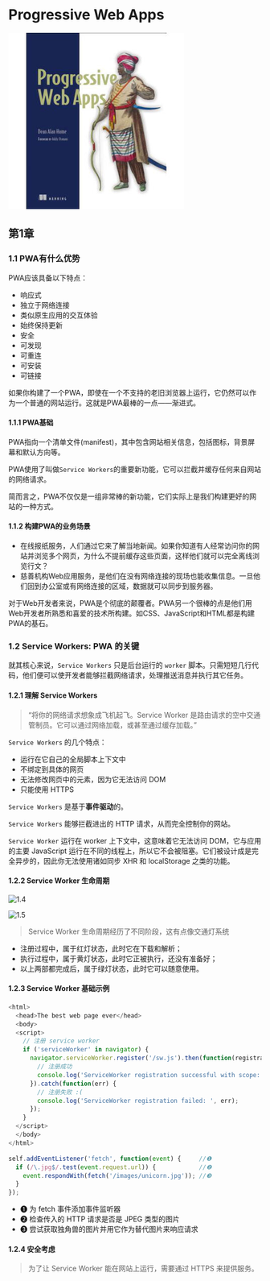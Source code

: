 # Progressive Web Apps

![9781617294587](../../static/img/9781617294587.jpg)

## 第1章

### 1.1 PWA有什么优势

PWA应该具备以下特点：

- 响应式
- 独立于网络连接
- 类似原生应用的交互体验
- 始终保持更新
- 安全
- 可发现
- 可重连
- 可安装
- 可链接

如果你构建了一个PWA，即使在一个不支持的老旧浏览器上运行，它仍然可以作为一个普通的网站运行。这就是PWA最棒的一点——渐进式。

#### 1.1.1 PWA基础

PWA指向一个清单文件(manifest)，其中包含网站相关信息，包括图标，背景屏幕和默认方向等。

PWA使用了叫做`Service Workers`的重要新功能，它可以拦截并缓存任何来自网站的网络请求。

简而言之，PWA不仅仅是一组非常棒的新功能，它们实际上是我们构建更好的网站的一种方式。

#### 1.1.2 构建PWA的业务场景

- 在线报纸服务，人们通过它来了解当地新闻。如果你知道有人经常访问你的网站并浏览多个网页，为什么不提前缓存这些页面，这样他们就可以完全离线浏览行文？
- 慈善机构Web应用服务，是他们在没有网络连接的现场也能收集信息。一旦他们回到办公室或有网络连接的区域，数据就可以同步到服务器。

对于Web开发者来说，PWA是个彻底的颠覆者。PWA另一个很棒的点是他们用Web开发者所熟悉和喜爱的技术所构建。如CSS、JavaScript和HTML都是构建PWA的基石。

### 1.2 Service Workers: PWA 的关键

就其核心来说，`Service Workers` 只是后台运行的 `worker` 脚本。只需短短几行代码，他们便可以使开发者能够拦截网络请求，处理推送消息并执行其它任务。

#### 1.2.1 理解 Service Workers

> “将你的网络请求想象成飞机起飞。Service Worker 是路由请求的空中交通管制员。它可以通过网络加载，或甚至通过缓存加载。”

`Service Workers` 的几个特点：

- 运行在它自己的全局脚本上下文中
- 不绑定到具体的网页
- 无法修改网页中的元素，因为它无法访问 DOM
- 只能使用 HTTPS

`Service Workers` 是基于**事件驱动**的。

`Service Workers` 能够拦截进出的 HTTP 请求，从而完全控制你的网站。

`Service Worker` 运行在 worker 上下文中，这意味着它无法访问 DOM，它与应用的主要 JavaScript 运行在不同的线程上，所以它不会被阻塞。它们被设计成是完全异步的，因此你无法使用诸如同步 XHR 和 localStorage 之类的功能。

#### 1.2.2 Service Worker 生命周期

![1.4](http://ofx24fene.bkt.clouddn.com//img/blog/figure1.4.png)

![1.5](http://ofx24fene.bkt.clouddn.com//img/blog/figure1.5.png)

> Service Worker 生命周期经历了不同阶段，这有点像交通灯系统

- 注册过程中，属于红灯状态，此时它在下载和解析；
- 执行过程中，属于黄灯状态，此时它正被执行，还没有准备好；
- 以上两部都完成后，属于绿灯状态，此时它可以随意使用。

#### 1.2.3 Service Worker 基础示例

```js
<html>
  <head>The best web page ever</head>
  <body>
  <script>
    // 注册 service worker
    if ('serviceWorker' in navigator) {                                                               //❶
      navigator.serviceWorker.register('/sw.js').then(function(registration) {                        //❷
        // 注册成功
        console.log('ServiceWorker registration successful with scope: ', registration.scope);        //❸
      }).catch(function(err) {                                                                        //❹
        // 注册失败 :(
        console.log('ServiceWorker registration failed: ', err);
      });
    }
  </script>
  </body>
</html>
```

```js
self.addEventListener('fetch', function(event) {     //❶
  if (/\.jpg$/.test(event.request.url)) {            //❷
    event.respondWith(fetch('/images/unicorn.jpg')); //❸
  }
});
```

- ❶ 为 fetch 事件添加事件监听器
- ❷ 检查传入的 HTTP 请求是否是 JPEG 类型的图片
- ❸ 尝试获取独角兽的图片并用它作为替代图片来响应请求

#### 1.2.4 安全考虑

> 为了让 Service Worker 能在网站上运行，需要通过 HTTPS 来提供服务。